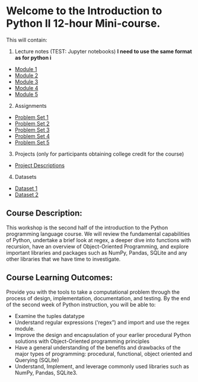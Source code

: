 # Welcome to the Introduction to Python II 12-hour Mini-course. 
This will contain: 
1. Lecture notes (TEST: Jupyter notebooks)
   **I need to use the same format as for python i**
- [Module 1](course_content_jupyter_notebooks/Module_1.md)
- [Module 2](course_content_jupyter_notebooks/Module_2.md)
- [Module 3](course_content_jupyter_notebooks/Module_3.md)
- [Module 4](course_content_jupyter_notebooks/Module_4.md)
- [Module 5](course_content_jupyter_notebooks/Module_5.md) 
2. Assignments
- [Problem Set 1](assignments/problem_set1.md)
- [Problem Set 2](assignments/problem_set2.md)
- [Problem Set 3](assignments/problem_set3.md)
- [Problem Set 4](assignments/problem_set4.md)
- [Problem Set 5](assignments/problem_set5.md)

3. Projects (only for participants obtaining college credit for the course)
- [Project Descriptions](projects/descriptions.md)

4. Datasets
- [Dataset 1](datasets/dataset1.csv)
- [Dataset 2](datasets/dataset2.csv)

   
## Course Description: 
This workshop is the second half of the introduction to the Python programming 
language course. We will review the fundamental capabilities of Python, undertake
a brief look at regex,  a deeper dive into functions with recursion, have an
overview of Object-Oriented Programming, and explore important libraries and
packages such as NumPy, Pandas, SQLite and any other libraries that we have time
to investigate.     

## Course Learning Outcomes: 
Provide you with the tools to take a computational problem through the process of design, implementation, documentation, and testing. By the end of the second week of Python instruction, you will be able to:
- Examine the tuples datatype
- Understand regular expressions (‘regex”) and import and use the regex module. 
- Improve the design and encapsulation of your earlier procedural Python solutions with Object-Oriented programming principles
- Have a general understanding of the benefits and drawbacks of the major types of programming: procedural, functional, object oriented and Querying (SQLite)
- Understand, Implement, and leverage commonly used libraries such as NumPy, Pandas, SQLite3.

